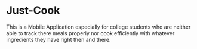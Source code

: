 # Just-Cook
This is a Mobile Application especially for college students who are neither able to track there meals properly nor cook efficiently with whatever ingredients they have right then and there.  
